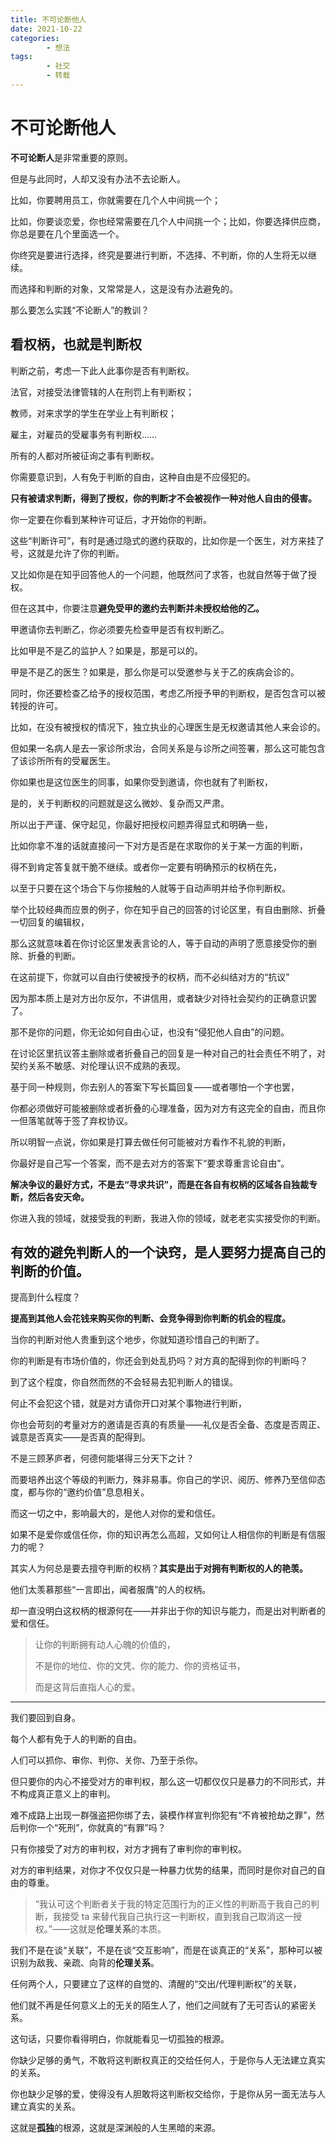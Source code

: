 ```yaml
---
title: 不可论断他人
date: 2021-10-22
categories:
        - 想法
tags:
        - 社交
        - 转载
---
```


# 不可论断他人

**不可论断人**是非常重要的原则。

但是与此同时，人却又没有办法不去论断人。

比如，你要聘用员工，你就需要在几个人中间挑一个；

比如，你要谈恋爱，你也经常需要在几个人中间挑一个；比如，你要选择供应商，你总是要在几个里面选一个。

你终究是要进行选择，终究是要进行判断，不选择、不判断，你的人生将无以继续。

而选择和判断的对象，又常常是人，这是没有办法避免的。

那么要怎么实践“不论断人”的教训？

## 看权柄，也就是判断权

判断之前，考虑一下此人此事你是否有判断权。

法官，对接受法律管辖的人在刑罚上有判断权；

教师，对来求学的学生在学业上有判断权；

雇主，对雇员的受雇事务有判断权……

所有的人都对所被征询之事有判断权。

你需要意识到，人有免于判断的自由，这种自由是不应侵犯的。

**只有被请求判断，得到了授权，你的判断才不会被视作一种对他人自由的侵害。**

你一定要在你看到某种许可证后，才开始你的判断。

这些“判断许可”，有时是通过隐式的邀约获取的，比如你是一个医生，对方来挂了号，这就是允许了你的判断。

又比如你是在知乎回答他人的一个问题，他既然问了求答，也就自然等于做了授权。

但在这其中，你要注意**避免受甲的邀约去判断并未授权给他的乙。**

甲邀请你去判断乙，你必须要先检查甲是否有权判断乙。

比如甲是不是乙的监护人？如果是，那是可以的。

甲是不是乙的医生？如果是，那么你是可以受邀参与关于乙的疾病会诊的。

同时，你还要检查乙给予的授权范围，考虑乙所授予甲的判断权，是否包含可以被转授的许可。

比如，在没有被授权的情况下，独立执业的心理医生是无权邀请其他人来会诊的。

但如果一名病人是去一家诊所求治，合同关系是与诊所之间签署，那么这可能包含了该诊所所有的受雇医生。

你如果也是这位医生的同事，如果你受到邀请，你也就有了判断权，

是的，关于判断权的问题就是这么微妙、复杂而又严肃。

所以出于严谨、保守起见，你最好把授权问题弄得显式和明确一些，

比如你拿不准的话就直接问一下对方是否是在求取你的关于某一方面的判断，

得不到肯定答复就干脆不继续。或者你一定要有明确预示的权柄在先，

以至于只要在这个场合下与你接触的人就等于自动声明并给予你判断权。

举个比较经典而应景的例子，你在知乎自己的回答的讨论区里，有自由删除、折叠一切回复的编辑权，

那么这就意味着在你讨论区里发表言论的人，等于自动的声明了愿意接受你的删除、折叠的判断。

在这前提下，你就可以自由行使被授予的权柄，而不必纠结对方的“抗议”

因为那本质上是对方出尔反尔，不讲信用，或者缺少对待社会契约的正确意识罢了。

那不是你的问题，你无论如何自由心证，也没有“侵犯他人自由”的问题。

在讨论区里抗议答主删除或者折叠自己的回复是一种对自己的社会责任不明了，对契约关系不敏感、对伦理认识不成熟的表现。

基于同一种规则，你去别人的答案下写长篇回复——或者哪怕一个字也罢，

你都必须做好可能被删除或者折叠的心理准备，因为对方有这完全的自由，而且你一但落笔就等于签了弃权协议。

所以明智一点说，你如果是打算去做任何可能被对方看作不礼貌的判断，

你最好是自己写一个答案，而不是去对方的答案下“要求尊重言论自由”。

**解决争议的最好方式，不是去“寻求共识”，而是在各自有权柄的区域各自独裁专断，然后各安天命。**

你进入我的领域，就接受我的判断，我进入你的领域，就老老实实接受你的判断。

## 有效的避免判断人的一个诀窍，是人要努力提高自己的判断的价值。

提高到什么程度？

**提高到其他人会花钱来购买你的判断、会竞争得到你判断的机会的程度。**

当你的判断对他人贵重到这个地步，你就知道珍惜自己的判断了。

你的判断是有市场价值的，你还会到处乱扔吗？对方真的配得到你的判断吗？

到了这个程度，你自然而然的不会轻易去犯判断人的错误。

何止不会犯这个错，就是对方请你开口对某个事物进行判断，

你也会苛刻的考量对方的邀请是否真的有质量——礼仪是否全备、态度是否周正、诚意是否真实——是否真的配得到。

不是三顾茅庐者，何德何能堪得三分天下之计？

而要培养出这个等级的判断力，殊非易事。你自己的学识、阅历、修养乃至信仰态度，都与你的“邀约价值”息息相关。

而这一切之中，影响最大的，是他人对你的爱和信任。

如果不是爱你或信任你，你的知识再怎么高超，又如何让人相信你的判断是有信服力的呢？

其实人为何总是要去擅夺判断的权柄？**其实是出于对拥有判断权的人的艳羡。**

他们太羡慕那些“一言即出，闻者服膺”的人的权柄。

却一直没明白这权柄的根源何在——并非出于你的知识与能力，而是出对判断者的爱和信任。

> 让你的判断拥有动人心魄的价值的，
>
> 不是你的地位、你的文凭、你的能力、你的资格证书，
>
> 而是这背后直指人心的爱。

---

我们要回到自身。

每个人都有免于人的判断的自由。

人们可以抓你、审你、判你、关你、乃至于杀你。

但只要你的内心不接受对方的审判权，那么这一切都仅仅只是暴力的不同形式，并不构成真正意义上的审判。

难不成路上出现一群强盗把你绑了去，装模作样宣判你犯有“不肯被抢劫之罪”，然后判你一个“死刑”，你就真的“有罪”吗？

只有你接受了对方的审判权，对方才拥有了审判你的审判权。

对方的审判结果，对你才不仅仅只是一种暴力优势的结果，而同时是你对自己的自由的尊重。

> “我认可这个判断者关于我的特定范围行为的正义性的判断高于我自己的判断，我接受 ta 来替代我自己执行这一判断权，直到我自己取消这一授权。”——这就是**伦理关系**的本质。

我们不是在谈“关联”，不是在谈“交互影响”，而是在谈真正的“关系”，那种可以被识别为敌我、亲疏、向背的**伦理关系**。

任何两个人，只要建立了这样的自觉的、清醒的“交出/代理判断权”的关联，

他们就不再是任何意义上的无关的陌生人了，他们之间就有了无可否认的紧密关系。

这句话，只要你看得明白，你就能看见一切孤独的根源。

你缺少足够的勇气，不敢将这判断权真正的交给任何人，于是你与人无法建立真实的关系。

你也缺少足够的爱，使得没有人胆敢将这判断权交给你，于是你从另一面无法与人建立真实的关系。

这就是**孤独**的根源，这就是深渊般的人生黑暗的来源。
